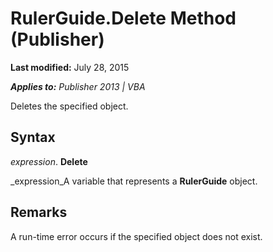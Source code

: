 
# RulerGuide.Delete Method (Publisher)

 **Last modified:** July 28, 2015

 _**Applies to:** Publisher 2013 | VBA_

Deletes the specified object.


## Syntax

 _expression_. **Delete**

 _expression_A variable that represents a  **RulerGuide** object.


## Remarks

A run-time error occurs if the specified object does not exist.

